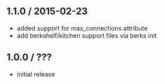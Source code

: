 1.1.0 / 2015-02-23
------------------
- added support for max_connections attribute
- add berkshelf/kitchen support files via berks init

1.0.0 / ???
--------------
- initial release

